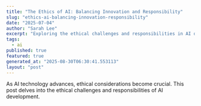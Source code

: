 ```yaml
---
title: "The Ethics of AI: Balancing Innovation and Responsibility"
slug: "ethics-ai-balancing-innovation-responsibility"
date: "2025-07-04"
author: "Sarah Lee"
excerpt: "Exploring the ethical challenges and responsibilities in AI development."
tags:
  - ai
published: true
featured: true
generated_at: "2025-08-30T06:30:41.553113"
layout: "post"
---
```


As AI technology advances, ethical considerations become crucial. This post delves into the ethical challenges and responsibilities of AI development.